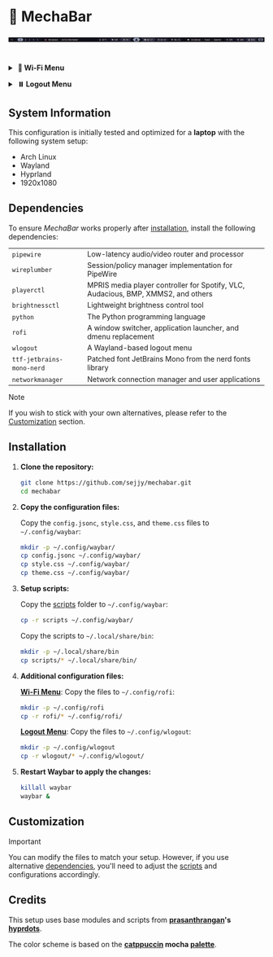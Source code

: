 # 🤖 MechaBar

![MechaBar](/assets/v1.2.0.png)

#

<a id="wifi-menu"></a>

<details>
    <summary><strong>&nbsp;🛜 Wi-Fi Menu</strong></summary>
    <br>
    <img src="assets/wifimenu.png" alt="Wi-Fi Menu" />
</details>

<a id="logout-menu"></a>

<details>
    <summary><strong>&nbsp;⏸️ Logout Menu</strong></summary>
    <br>
    <table>
        <tr>
            <td><img src="assets/logout1.0.png" alt="Logout Menu 1.0" /></td>
            <td><img src="assets/logout1.1.png" alt="Logout Menu 1.1" /></td>
        </tr>
        <tr>
            <td><img src="assets/logout2.0.png" alt="Logout Menu 2.0" /></td>
            <td><img src="assets/logout2.1.png" alt="Logout Menu 2.1" /></td>
        </tr>
    </table>
</details>

## System Information

This configuration is initially tested and optimized for a **laptop** with the following system setup:

- Arch Linux
- Wayland
- Hyprland
- 1920x1080

## Dependencies

To ensure _MechaBar_ works properly after [installation](#installation), install the following dependencies:

|                           |                                                                                   |
| ------------------------- | --------------------------------------------------------------------------------- |
| `pipewire`                | Low-latency audio/video router and processor                                      |
| `wireplumber`             | Session/policy manager implementation for PipeWire                                |
| `playerctl`               | MPRIS media player controller for Spotify, VLC, Audacious, BMP, XMMS2, and others |
| `brightnessctl`           | Lightweight brightness control tool                                               |
| `python`                  | The Python programming language                                                   |
| `rofi`                    | A window switcher, application launcher, and dmenu replacement                    |
| `wlogout`                 | A Wayland-based logout menu                                                       |
| `ttf-jetbrains-mono-nerd` | Patched font JetBrains Mono from the nerd fonts library                           |
| `networkmanager`          | Network connection manager and user applications                                  |

> [!NOTE]
> If you wish to stick with your own alternatives, please refer to the [Customization](#customization) section.

## Installation

1. **Clone the repository:**

   ```bash
   git clone https://github.com/sejjy/mechabar.git
   cd mechabar
   ```

2. **Copy the configuration files:**

   Copy the `config.jsonc`, `style.css`, and `theme.css` files to `~/.config/waybar`:

   ```bash
   mkdir -p ~/.config/waybar/
   cp config.jsonc ~/.config/waybar/
   cp style.css ~/.config/waybar/
   cp theme.css ~/.config/waybar/
   ```

3. **Setup scripts:**

   Copy the [scripts](/scripts/) folder to `~/.config/waybar`:

   ```bash
   cp -r scripts ~/.config/waybar/
   ```

   Copy the scripts to `~/.local/share/bin`:

   ```bash
   mkdir -p ~/.local/share/bin
   cp scripts/* ~/.local/share/bin/
   ```

4. **Additional configuration files:**

   **[Wi-Fi Menu](#wifi-menu)**: Copy the files to `~/.config/rofi`:

   ```bash
   mkdir -p ~/.config/rofi
   cp -r rofi/* ~/.config/rofi/
   ```

   **[Logout Menu](#logout-menu)**: Copy the files to `~/.config/wlogout`:

   ```bash
   mkdir -p ~/.config/wlogout
   cp -r wlogout/* ~/.config/wlogout/
   ```

5. **Restart Waybar to apply the changes:**

   ```bash
   killall waybar
   waybar &
   ```

## Customization

> [!IMPORTANT]
> You can modify the files to match your setup. However, if you use alternative [dependencies](#dependencies), you'll need to adjust the [scripts](/scripts/) and configurations accordingly.

## Credits

This setup uses base modules and scripts from **[prasanthrangan](https://github.com/prasanthrangan)'s [hyprdots](https://github.com/prasanthrangan/hyprdots)**.

The color scheme is based on the **[catppuccin](https://github.com/catppuccin/catppuccin) mocha [palette](https://github.com/catppuccin/catppuccin/blob/main/docs/style-guide.md)**.
